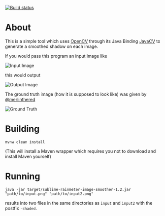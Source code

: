 [![Build status](https://ci.appveyor.com/api/projects/status/mmsc7ltsi4dq3cw2/branch/master?svg=true)](https://ci.appveyor.com/project/thatsIch/sublime-rainmeter-image-smoother/branch/master)

About
=====
This is a simple tool which uses [OpenCV](http://opencv.org/) through its Java Binding [JavaCV](https://github.com/bytedeco/javacv) to generate a smoothed shadow on each image.

If you would pass this program an input image like

![Input Image](https://cloud.githubusercontent.com/assets/2210496/20466360/477b74a0-af72-11e6-8279-fcd6fb8999f2.png)

this would output

![Output Image](https://cloud.githubusercontent.com/assets/2210496/20466368/5e35aff8-af72-11e6-8d7b-93b3184efd43.png)

The ground truth image (how it is supposed to look like) was given by [@merlinthered](https://github.com/merlinthered)

![Ground Truth](https://cloud.githubusercontent.com/assets/2210496/20466364/559b668a-af72-11e6-8dfc-dbd7e03d5825.png)

Building
========
    mvnw clean install

(This will install a Maven wrapper which requires you not to download and install Maven yourself)

Running
=======
    java -jar target/sublime-rainmeter-image-smoother-1.2.jar "path/to/input.png" "path/to/input2.png"
    
results into two files in the same directories as `input` and `input2` with the postfix `-shaded`.
